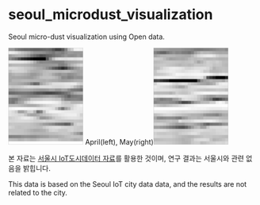 # seoul_microdust_visualization
Seoul micro-dust visualization using Open data.


<img src="https://github.com/yujong-lee/seoul_microdust_visualization/blob/master/4_result.png" width="30%"></img> 
April(left), May(right)<img src="https://github.com/yujong-lee/seoul_microdust_visualization/blob/master/5_result.png" width="30%"></img> 


본 자료는 [서울시 IoT도시데이터 자료](http://data.seoul.go.kr/dataList/OA-15969/S/1/datasetView.do#)를 활용한 것이며, 연구 결과는 서울시와 관련 없음을 밝힙니다.

This data is based on the Seoul IoT city data data, and the results are not related to the city.
